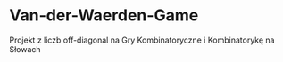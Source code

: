# Van-der-Waerden-Game
Projekt z liczb off-diagonal na Gry Kombinatoryczne i Kombinatorykę na Słowach
